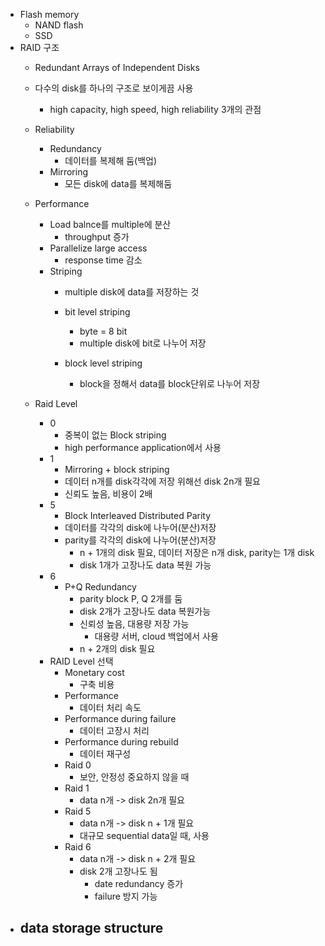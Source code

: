 - Flash memory
	- NAND flash
	- SSD
- RAID 구조
	- Redundant Arrays of Independent Disks
	- 다수의 disk를 하나의 구조로 보이게끔 사용
		- high capacity, high speed, high reliability 3개의 관점
	
	- Reliability
		- Redundancy
			- 데이터를 복제해 둠(백업)
		- Mirroring
			- 모든 disk에 data를 복제해둠
	- Performance
		- Load balnce를 multiple에 분산
			- throughput 증가
		- Parallelize large access
			- response time 감소
		- Striping
			- multiple disk에 data를 저장하는 것

			- bit level striping
				- byte = 8 bit
				- multiple disk에 bit로 나누어 저장
			- block level striping
				- block을 정해서 data를 block단위로 나누어 저장
	- Raid Level
		- 0
			- 중복이 없는 Block striping
			- high performance application에서 사용
		- 1
			- Mirroring + block striping
			- 데이터 n개를 disk각각에 저장 위해선 disk 2n개 필요
			- 신뢰도 높음, 비용이 2배
		- 5
			- Block Interleaved Distributed Parity
			- 데이터를 각각의 disk에 나누어(분산)저장
			- parity를 각각의 disk에 나누어(분산)저장
				- n + 1개의 disk 필요, 데이터 저장은 n개 disk, parity는 1개 disk
				- disk 1개가 고장나도 data 복원 가능
		- 6
			- P+Q Redundancy
				- parity block P, Q 2개를 둠
				- disk 2개가 고장나도 data 복원가능
				- 신뢰성 높음, 대용량 저장 가능
					- 대용량 서버, cloud 백업에서 사용
				- n + 2개의 disk 필요
		- RAID Level 선택
			- Monetary cost
				- 구축 비용
			- Performance
				- 데이터 처리 속도
			- Performance during failure
				- 데이터 고장시 처리 
			- Performance during rebuild
				- 데이터 재구성
			- Raid 0
				- 보안, 안정성 중요하지 않을 때
			- Raid 1
				- data n개 -> disk 2n개 필요
			- Raid 5
				- data n개 -> disk n + 1개 필요
				- 대규모 sequential data일 때, 사용
			- Raid 6
				- data n개 -> disk n + 2개 필요
				- disk 2개 고장나도 됨
					- date redundancy 증가
					- failure 방지 가능
- data storage structure
	- 